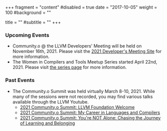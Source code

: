 +++
fragment = "content"
#disabled = true
date = "2017-10-05"
weight = 100
#background = ""

title = ""
#subtitle = ""
+++

### Upcoming Events
* Community.o @ the LLVM Developers' Meeting will be held on November 16th, 2021. Please visit the [2021 Developer's Meeting Site](https://llvm.org/devmtg/2021-11/) for more information.
* The Women in Compilers and Tools Meetup Series started April 22nd, 2021. Please visit [the series page](../wict-meetups) for more information.

### Past Events 
* The Community.o Summit was held virtually March 8-10, 2021. While many of the sessions were not recorded, you may find various talks available through the LLVM Youtube.  
  * [2021 Community.o Summit: LLVM Foundation Welcome](https://youtu.be/2PsN3ODutZI)
  * [2021 Community.o Summit: My Career in Languages and Compilers](https://youtu.be/z7iUHIO2XoQ)
  * [2021 Community.o Summit: You're NOT Alone: Chasing the Journey of Learning and Belonging](https://youtu.be/JbmR1nEfnh8)
